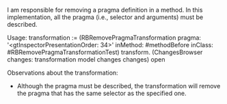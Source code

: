 I am responsible for removing a pragma definition in a method. In this implementation, all the pragma (i.e., selector and arguments) must be described.

Usage:
transformation := (RBRemovePragmaTransformation
				pragma: '<gtInspectorPresentationOrder: 34>'
				inMethod: #methodBefore
				inClass: #RBRemovePragmaTransformationTest)
				transform.
(ChangesBrowser changes: transformation model changes changes) open

Observations about the transformation:
- Although the pragma must be described, the transformation will remove the pragma that has the same selector as the specified one.